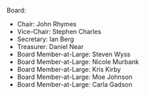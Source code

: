 Board:
* Chair: John Rhymes
* Vice-Chair: Stephen Charles
* Secretary: Ian Berg
* Treasurer: Daniel Near
* Board Member-at-Large: Steven Wyss
* Board Member-at-Large: Nicole Murbank
* Board Member-at-Large: Kris Kirby
* Board Member-at-Large: Moe Johnson
* Board Member-at-Large: Carla Gadson

